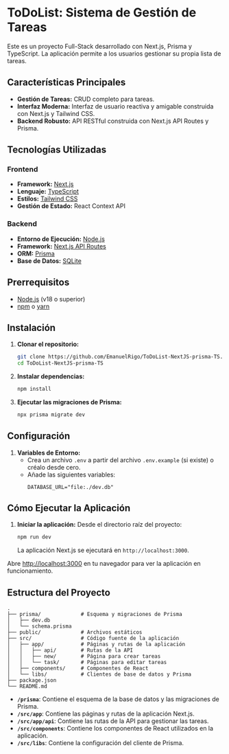 # ToDoList: Sistema de Gestión de Tareas

Este es un proyecto Full-Stack desarrollado con Next.js, Prisma y TypeScript. La aplicación permite a los usuarios gestionar su propia lista de tareas.

## Características Principales

- **Gestión de Tareas:** CRUD completo para tareas.
- **Interfaz Moderna:** Interfaz de usuario reactiva y amigable construida con Next.js y Tailwind CSS.
- **Backend Robusto:** API RESTful construida con Next.js API Routes y Prisma.

## Tecnologías Utilizadas

### Frontend

- **Framework:** [Next.js](https://nextjs.org/)
- **Lenguaje:** [TypeScript](https://www.typescriptlang.org/)
- **Estilos:** [Tailwind CSS](https://tailwindcss.com/)
- **Gestión de Estado:** React Context API

### Backend

- **Entorno de Ejecución:** [Node.js](https://nodejs.org/)
- **Framework:** [Next.js API Routes](https://nextjs.org/docs/api-routes/introduction)
- **ORM:** [Prisma](https://www.prisma.io/)
- **Base de Datos:** [SQLite](https://www.sqlite.org/index.html)

## Prerrequisitos

- [Node.js](https://nodejs.org/en/) (v18 o superior)
- [npm](https://www.npmjs.com/) o [yarn](https://yarnpkg.com/)

## Instalación

1.  **Clonar el repositorio:**

    ```bash
    git clone https://github.com/EmanuelRigo/ToDoList-NextJS-prisma-TS.git
    cd ToDoList-NextJS-prisma-TS
    ```

2.  **Instalar dependencias:**

    ```bash
    npm install
    ```

3.  **Ejecutar las migraciones de Prisma:**
    ```bash
    npx prisma migrate dev
    ```

## Configuración

1.  **Variables de Entorno:**
    - Crea un archivo `.env` a partir del archivo `.env.example` (si existe) o créalo desde cero.
    - Añade las siguientes variables:
      ```env
      DATABASE_URL="file:./dev.db"
      ```

## Cómo Ejecutar la Aplicación

1.  **Iniciar la aplicación:**
    Desde el directorio raíz del proyecto:
    ```bash
    npm run dev
    ```
    La aplicación Next.js se ejecutará en `http://localhost:3000`.

Abre [http://localhost:3000](http://localhost:3000) en tu navegador para ver la aplicación en funcionamiento.

## Estructura del Proyecto

```
.
├── prisma/             # Esquema y migraciones de Prisma
│   ├── dev.db
│   └── schema.prisma
├── public/             # Archivos estáticos
├── src/                # Código fuente de la aplicación
│   ├── app/            # Páginas y rutas de la aplicación
│   │   ├── api/        # Rutas de la API
│   │   ├── new/        # Página para crear tareas
│   │   └── task/       # Páginas para editar tareas
│   ├── components/     # Componentes de React
│   └── libs/           # Clientes de base de datos y Prisma
├── package.json
└── README.md
```

- **`/prisma`**: Contiene el esquema de la base de datos y las migraciones de Prisma.
- **`/src/app`**: Contiene las páginas y rutas de la aplicación Next.js.
- **`/src/app/api`**: Contiene las rutas de la API para gestionar las tareas.
- **`/src/components`**: Contiene los componentes de React utilizados en la aplicación.
- **`/src/libs`**: Contiene la configuración del cliente de Prisma.
